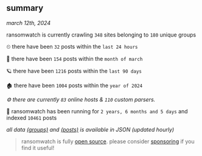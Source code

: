 
## summary
_march 12th, 2024_

ransomwatch is currently crawling `348` sites belonging to `180` unique groups

⏲ there have been `32` posts within the `last 24 hours`

🦈 there have been `154` posts within the `month of march`

🪐 there have been `1216` posts within the `last 90 days`

🏚 there have been `1004` posts within the `year of 2024`

_⚙️ there are currently `83` online hosts & `110` custom parsers._

🦕 ransomwatch has been running for `2 years, 6 months and 5 days` and indexed `10461` posts

_all data  [(groups)](http://ransomwhat.telemetry.ltd/groups) and [(posts)](http://ransomwhat.telemetry.ltd/posts) is available in JSON (updated hourly)_

> ransomwatch is fully [open source](https://github.com/joshhighet/ransomwatch#ransomwatch--). please consider [sponsoring](https://github.com/sponsors/joshhighet) if you find it useful!
